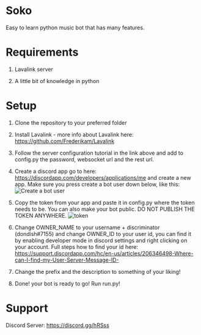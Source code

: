 # Soko
Easy to learn python music bot that has many features.

# Requirements
1. Lavalink server

2. A little bit of knowledge in python

# Setup
1. Clone the repository to your preferred folder

2. Install Lavalink - more info about Lavalink here: https://github.com/Frederikam/Lavalink

3. Follow the server configuration tutorial in the link above and add to config.py the password, websocket url and the rest url.

4. Create a discord app go to here: https://discordapp.com/developers/applications/me and create a new app. 
Make sure you press create a bot user down below, like this:
![Create a bot user](http://donbot.space/i/9ef678a.PNG)

5. Copy the token from your app and paste it in config.py where the token needs to be. You can also make your bot public. DO NOT PUBLISH THE TOKEN ANYWHERE.
![token](http://donbot.space/i/a2c10d1.PNG)

6. Change OWNER_NAME to your username + discriminator (dondish#7155) and change OWNER_ID to your user id, you can find it by enabling developer mode in discord settings and right clicking on your account.
Full steps how to find your id here: https://support.discordapp.com/hc/en-us/articles/206346498-Where-can-I-find-my-User-Server-Message-ID-

7. Change the prefix and the description to something of your liking!

8. Done! your bot is ready to go! Run run.py!

# Support
Discord Server: https://discord.gg/hRSss
